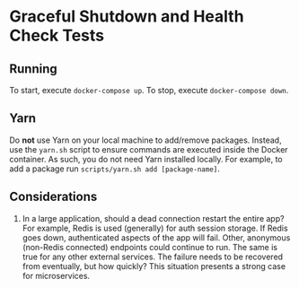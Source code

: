 # Graceful Shutdown and Health Check Tests

## Running
To start, execute `docker-compose up`. To stop, execute `docker-compose down`.

## Yarn
Do **not** use Yarn on your local machine to add/remove packages. Instead, use the `yarn.sh` script to ensure commands are executed inside the Docker container. As such, you do not need Yarn installed locally. For example, to add a package run `scripts/yarn.sh add [package-name]`.

## Considerations
1. In a large application, should a dead connection restart the entire app? For example, Redis is used (generally) for auth session storage. If Redis goes down, authenticated aspects of the app will fail. Other, anonymous (non-Redis connected) endpoints could continue to run. The same is true for any other external services. The failure needs to be recovered from eventually, but how quickly? This situation presents a strong case for microservices.
